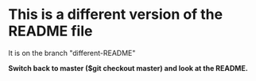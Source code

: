 # This is a different version of the README file
It is on the branch "different-README"

**Switch back to master ($git checkout master) and look at the README.**
